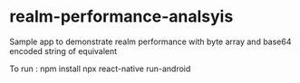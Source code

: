 # realm-performance-analsyis
Sample app to demonstrate realm performance with byte array and base64 encoded string of equivalent


To run :
npm install
npx react-native run-android


